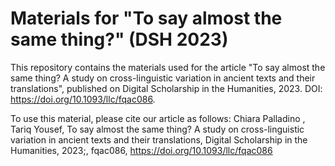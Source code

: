 # Materials for "To say almost the same thing?" (DSH 2023)

This repository contains the materials used for the article "To say almost the same thing? A study on cross-linguistic variation in ancient texts and their translations", published on Digital Scholarship in the Humanities, 2023. DOI: https://doi.org/10.1093/llc/fqac086. 

To use this material, please cite our article as follows: 
Chiara Palladino , Tariq Yousef, To say almost the same thing? A study on cross-linguistic variation in ancient texts and their translations, Digital Scholarship in the Humanities, 2023;, fqac086, https://doi.org/10.1093/llc/fqac086

